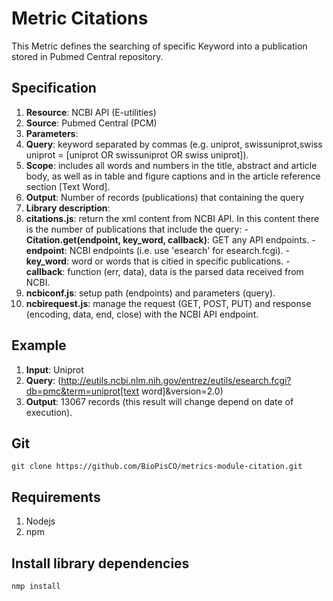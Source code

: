 # Metric Citations

This Metric defines the searching of specific Keyword into a publication stored in Pubmed Central repository.

## Specification

1. **Resource**: NCBI API (E-utilities)
2. **Source**:  Pubmed Central (PCM)
3. **Parameters**:
  1. **Query**: keyword separated by commas (e.g. uniprot, swissuniprot,swiss uniprot = [uniprot OR swissuniprot OR swiss uniprot]).
  2. **Scope**: includes all words and numbers in the title, abstract and article body, as well as in table and figure captions and in the article reference section [Text Word]. 
  3. **Output**: Number of records (publications) that containing the query 
4. **Library description**: 
  1. **citations.js**: return the xml content from NCBI API. In this content there is the number of publications that include the query:
    - **Citation.get(endpoint, key_word, callback)**: GET any API endpoints.
    - **endpoint**: NCBI endpoints (i.e. use 'esearch' for esearch.fcgi).
    - **key_word**: word or words that is citied in specific publications.
    - **callback**: function (err, data),  data is the parsed data received from NCBI.
  2. **ncbiconf.js**: setup path (endpoints) and parameters (query).
  3. **ncbirequest.js**:  manage the request (GET, POST, PUT) and response (encoding, data, end, close) with the NCBI API endpoint.

## Example
1. **Input**: Uniprot
2. **Query**: (http://eutils.ncbi.nlm.nih.gov/entrez/eutils/esearch.fcgi?db=pmc&term=uniprot[text word]&version=2.0)
3. **Output**: 13067 records (this result will change depend on date of execution).

## Git

```git clone https://github.com/BioPisCO/metrics-module-citation.git```

## Requirements

  1. Nodejs
  2. npm

## Install library dependencies
  ```nmp install```
